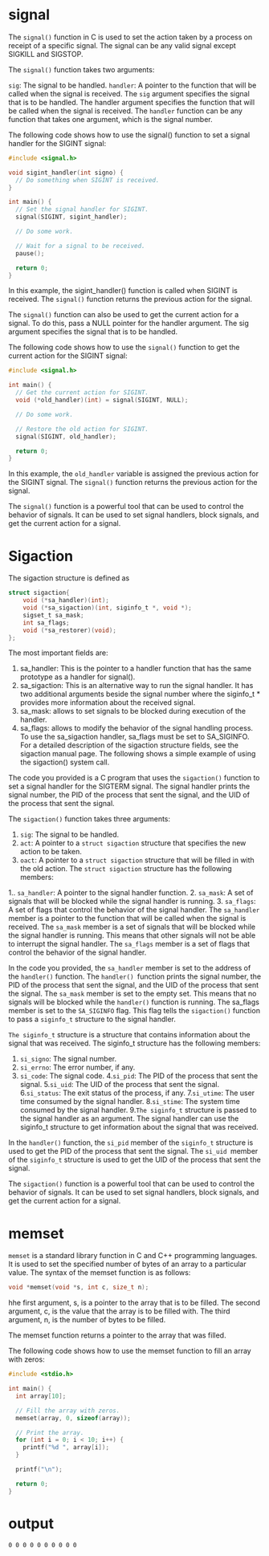 # signal
The `signal()` function in C is used to set the action taken by a process on receipt of a specific signal. The signal can be any valid signal except SIGKILL and SIGSTOP.

The `signal()` function takes two arguments:

`sig`: The signal to be handled.
`handler`: A pointer to the function that will be called when the signal is received.
The `sig` argument specifies the signal that is to be handled. The handler argument specifies the function that will be called when the signal is received. The `handler` function can be any function that takes one argument, which is the signal number.

The following code shows how to use the signal() function to set a signal handler for the SIGINT signal:

```c
#include <signal.h>

void sigint_handler(int signo) {
  // Do something when SIGINT is received.
}

int main() {
  // Set the signal handler for SIGINT.
  signal(SIGINT, sigint_handler);

  // Do some work.

  // Wait for a signal to be received.
  pause();

  return 0;
}
```


In this example, the sigint_handler() function is called when SIGINT is received. The `signal()` function returns the previous action for the signal.

The `signal()` function can also be used to get the current action for a signal. To do this, pass a NULL pointer for the handler argument. The sig argument specifies the signal that is to be handled.

The following code shows how to use the `signal()` function to get the current action for the SIGINT signal:

```c
#include <signal.h>

int main() {
  // Get the current action for SIGINT.
  void (*old_handler)(int) = signal(SIGINT, NULL);

  // Do some work.

  // Restore the old action for SIGINT.
  signal(SIGINT, old_handler);

  return 0;
}

```

In this example, the `old_handler` variable is assigned the previous action for the SIGINT signal. The `signal()` function returns the previous action for the signal.

The `signal()` function is a powerful tool that can be used to control the behavior of signals. It can be used to set signal handlers, block signals, and get the current action for a signal.

# Sigaction


The sigaction structure is defined as
```c
struct sigaction{
    void (*sa_handler)(int);
    void (*sa_sigaction)(int, siginfo_t *, void *);
    sigset_t sa_mask;
    int sa_flags;
    void (*sa_restorer)(void);
};
```
The most important fields are:
1. sa_handler: This is the pointer to a handler function that has the same prototype as a handler for
signal().
2. sa_sigaction: This is an alternative way to run the signal handler. It has two additional arguments
beside the signal number where the siginfo_t * provides more information about the received signal.
3. sa_mask: allows to set signals to be blocked during execution of the handler.
4. sa_flags: allows to modify the behavior of the signal handling process. To use the sa_sigaction
    handler, sa_flags must be set to SA_SIGINFO.
    For a detailed description of the sigaction structure fields, see the sigaction manual page. The following
    shows a simple example of using the sigaction() system call.
    
    
The code you provided is a C program that uses the `sigaction()` function to set a signal handler for the SIGTERM signal. The signal handler prints the signal number, the PID of the process that sent the signal, and the UID of the process that sent the signal.

The `sigaction()` function takes three arguments:

1. `sig`: The signal to be handled.
2. `act`: A pointer to a `struct sigaction` structure that specifies the new action to be taken.
3. `oact`: A pointer to a `struct sigaction` structure that will be filled in with the old action.
The `struct sigaction` structure has the following members:

1..  `sa_handler`: A pointer to the signal handler function.
2. `sa_mask`: A set of signals that will be blocked while the signal handler is running.
3. `sa_flags`: A set of flags that control the behavior of the signal handler.
The `sa_handler` member is a pointer to the function that will be called when the signal is received. The `sa_mask` member is a set of signals that will be blocked while the signal handler is running. This means that other signals will not be able to interrupt the signal handler. The `sa_flags` member is a set of flags that control the behavior of the signal handler.

In the code you provided, the `sa_handler` member is set to the address of the `handler()` function. The `handler() `function prints the signal number, the PID of the process that sent the signal, and the UID of the process that sent the signal. The `sa_mask` member is set to the empty set. This means that no signals will be blocked while the `handler()` function is running. The sa_flags member is set to the `SA_SIGINFO` flag. This flag tells the `sigaction()` function to pass a `siginfo_t` structure to the signal handler.

`The siginfo_t` structure is a structure that contains information about the signal that was received. The siginfo_t structure has the following members:

1. `si_signo`: The signal number.
2. `si_errno`: The error number, if any.
3. `si_code`: The signal code.
4.`si_pid`: The PID of the process that sent the signal.
5.`si_uid`: The UID of the process that sent the signal.
6.`si_status`: The exit status of the process, if any.
7.`si_utime`: The user time consumed by the signal handler.
8.`si_stime`: The system time consumed by the signal handler.
9.`The siginfo_t` structure is passed to the signal handler as an argument. The signal handler can use the siginfo_t structure to get information about the signal that was received.

In the `handler()` function, the `si_pid` member of the `siginfo_t` structure is used to get the PID of the process that sent the signal. The `si_uid `member of the `siginfo_t` structure is used to get the UID of the process that sent the signal.

The `sigaction()` function is a powerful tool that can be used to control the behavior of signals. It can be used to set signal handlers, block signals, and get the current action for a signal.

# memset
`memset` is a standard library function in C and C++ programming languages. It is used to set the specified number of bytes of an array to a particular value. The syntax of the memset function is as follows:
```c
void *memset(void *s, int c, size_t n);

```

hhe first argument, s, is a pointer to the array that is to be filled. The second argument, c, is the value that the array is to be filled with. The third argument, n, is the number of bytes to be filled.

The memset function returns a pointer to the array that was filled.

The following code shows how to use the memset function to fill an array with zeros:
```c
#include <stdio.h>

int main() {
  int array[10];

  // Fill the array with zeros.
  memset(array, 0, sizeof(array));

  // Print the array.
  for (int i = 0; i < 10; i++) {
    printf("%d ", array[i]);
  }

  printf("\n");

  return 0;
}
```
# output
```
0 0 0 0 0 0 0 0 0 0

```

